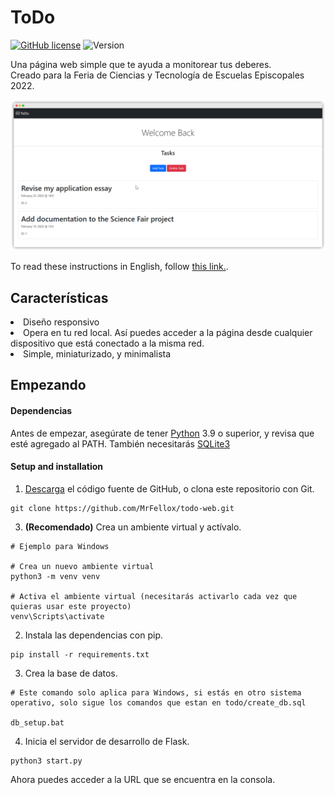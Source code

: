 # ToDo

[![GitHub license](https://img.shields.io/github/license/MrFellox/todo-web?color=blue&label=License&style=for-the-badge)](https://github.com/MrFellox/todo-web)
![Version](https://img.shields.io/badge/Version-1.0.0-red?style=for-the-badge)

Una página web simple que te ayuda a monitorear tus deberes.<br>
Creado para la Feria de Ciencias y Tecnología de Escuelas Episcopales 2022.

<img src = '.github/docs/static/showcase.png' width = 800>

To read these instructions in English, follow [this link.](https://github.com/mrfellox/todo-web).

## Características
<li>Diseño responsivo</li>
<li>Opera en tu red local. Así puedes acceder a la página desde cualquier dispositivo que está conectado a la misma red.</li>
<li>Simple, miniaturizado, y minimalista</li>


## Empezando

#### Dependencias

Antes de empezar, asegúrate de tener [Python](https://python.org/download) 3.9 o superior, y revisa que esté agregado al PATH. También necesitarás [SQLite3](https://www.sqlite.org/index.html)

#### Setup and installation

1. [Descarga](https://github.com/MrFellox/todo-web/archive/refs/heads/main.zip) el código fuente de GitHub, o clona este repositorio con Git.

```shell
git clone https://github.com/MrFellox/todo-web.git
```

3. **(Recomendado)** Crea un ambiente virtual y actívalo.

```shell
# Ejemplo para Windows

# Crea un nuevo ambiente virtual
python3 -m venv venv

# Activa el ambiente virtual (necesitarás activarlo cada vez que quieras usar este proyecto)
venv\Scripts\activate
```

2. Instala las dependencias con pip.

```shell
pip install -r requirements.txt
```

3. Crea la base de datos.
```shell
# Este comando solo aplica para Windows, si estás en otro sistema operativo, solo sigue los comandos que estan en todo/create_db.sql

db_setup.bat
```

4. Inicia el servidor de desarrollo de Flask.
```shell
python3 start.py
```

Ahora puedes acceder a la URL que se encuentra en la consola.